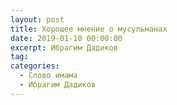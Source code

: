 ```yaml
---
layout: post
title: Хорошее мнение о мусульманах
date: 2019-01-10 00:00:00
excerpt: Ибрагим Дадиков
tag:
categories:
  - Слово имама
  - Ибрагим Дадиков
---
```


<div id="vk_playlist_-148559660_28"></div>

<script type="text/javascript" src="https://vk.com/js/api/openapi.js?160"></script>

<script type="text/javascript">VK.init({
            apiId: 6424843,
            status: true,
            onlyWidgets: true
          });
          (function() {
            VK.Auth.getLoginStatus(function(res) {
                if (res.status === 'connected') {
                    VK.Widgets.Playlist("vk_playlist_-148559660_28", -148559660, 28,'927feca6bc9371d456');
                } else {
                    var container = document.getElementById('vk_playlist_-148559660_28');
                    container.innerHTML = '<audio controls preload="none"><source src="https://firebasestorage.googleapis.com/v0/b/kaziyat-ru.appspot.com/o/%D0%A5%D0%BE%D1%80%D0%BE%D1%88%D0%B5%D0%B5%20%D0%BC%D0%BD%D0%B5%D0%BD%D0%B8%D0%B5%20%D0%BE%20%D0%BC%D1%83%D1%81%D1%83%D0%BB%D1%8C%D0%BC%D0%B0%D0%BD%D0%B0%D1%85%2FWhatsApp%20Audio%202019-01-22%20at%2014.22.27%20(1)%20(1).mp3?alt=media&token=ed1620f7-b803-49df-af26-0c0b2b46def8"></audio><br/><audio controls preload="none"><source src="https://firebasestorage.googleapis.com/v0/b/kaziyat-ru.appspot.com/o/%D0%A5%D0%BE%D1%80%D0%BE%D1%88%D0%B5%D0%B5%20%D0%BC%D0%BD%D0%B5%D0%BD%D0%B8%D0%B5%20%D0%BE%20%D0%BC%D1%83%D1%81%D1%83%D0%BB%D1%8C%D0%BC%D0%B0%D0%BD%D0%B0%D1%85%2FWhatsApp%20Audio%202019-01-22%20at%2014.22.27.mp3?alt=media&token=24e3446e-2365-4871-8910-0a269db1eccf"></audio><br/>'
                }
            });
        }());</script>